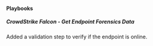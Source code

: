 
#### Playbooks

##### CrowdStrike Falcon - Get Endpoint Forensics Data

Added a validation step to verify if the endpoint is online.
